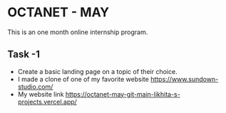 # OCTANET - MAY

This is an one month online internship program.

## Task -1

* Create a basic landing page on a topic of their choice.
* I made a clone of one of my favorite website https://www.sundown-studio.com/
* My website link https://octanet-may-git-main-likhita-s-projects.vercel.app/
